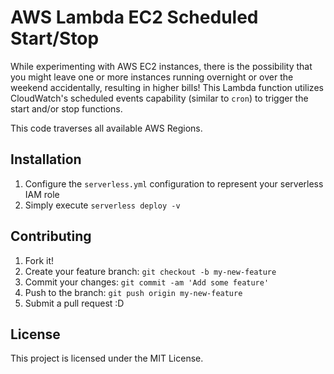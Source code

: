 # AWS Lambda EC2 Scheduled Start/Stop

While experimenting with AWS EC2 instances, there is the possibility that you might leave one or more instances running overnight or over the weekend accidentally,
resulting in higher bills!  This Lambda function utilizes CloudWatch's scheduled events capability (similar to `cron`) to trigger the start and/or stop functions.

This code traverses all available AWS Regions.

## Installation

1. Configure the `serverless.yml` configuration to represent your serverless IAM role
1. Simply execute `serverless deploy -v`

## Contributing

1. Fork it!
2. Create your feature branch: `git checkout -b my-new-feature`
3. Commit your changes: `git commit -am 'Add some feature'`
4. Push to the branch: `git push origin my-new-feature`
5. Submit a pull request :D

## License

This project is licensed under the MIT License.